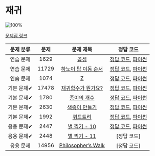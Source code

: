 # 재귀

![100%](https://progress-bar.xyz/10/?scale=10&title=progress&width=500&color=babaca&suffix=/10)

[문제집 링크](https://www.acmicpc.net/workbook/view/7314)

| 문제 분류 | 문제 | 문제 제목 | 정답 코드 |
| :--: | :--: | :--: | :--: |
| 연습 문제 | 1629 | [곱셈](https://www.acmicpc.net/problem/1629) | [정답 코드](recursion/Multiple.cpp), [파이썬](recursion/Multiple.py) |
| 연습 문제 | 11729 | [하노이 탑 이동 순서](https://www.acmicpc.net/problem/11729) | [정답 코드](recursion/hanoi.cpp), [파이썬](recursion/hanoi.py) |
| 연습 문제 | 1074 | [Z](https://www.acmicpc.net/problem/1074) | [정답 코드](recursion/z.cpp), [파이썬](recursion/z.py) |
| 기본 문제✔ | 17478 | [재귀함수가 뭔가요?](https://www.acmicpc.net/problem/17478) | [정답 코드](recursion/recursion.cpp), [파이썬](recursion/recursion.py) |
| 기본 문제✔ | 1780 | [종이의 개수](https://www.acmicpc.net/problem/1780) | [정답 코드](recursion/paper.cpp), [파이썬](recursion/paper.py) |
| 기본 문제✔ | 2630 | [색종이 만들기](https://www.acmicpc.net/problem/2630) | [정답 코드](recursion/color_paper.cpp), [파이썬](recursion/color_paper.py) |
| 기본 문제✔ | 1992 | [쿼드트리](https://www.acmicpc.net/problem/1992) | [정답 코드](recursion/Quad_tree.cpp), [파이썬](recursion/Quad_tree.py) |
| 응용 문제✔ | 2447 | [별 찍기 - 10](https://www.acmicpc.net/problem/2447) | [정답 코드](recursion/star10.cpp), [파이썬](recursion/star10.py) |
| 응용 문제✔ | 2448 | [별 찍기 - 11](https://www.acmicpc.net/problem/2448) | [정답 코드] |
| 응용 문제 | 14956 | [Philosopher’s Walk](https://www.acmicpc.net/problem/14956) | [정답 코드] |

